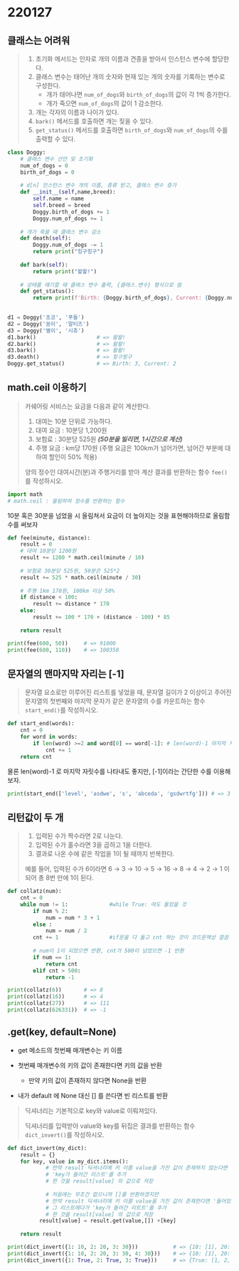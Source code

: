 # 220127



## 클래스는 어려워

> 1. 초기화 메서드는 인자로 개의 이름과 견종을 받아서 인스턴스 변수에 할당한다.
> 2. 클래스 변수는 태어난 개의 숫자와 현재 있는 개의 숫자를 기록하는 변수로 구성한다.
>    - 개가 태어나면 `num_of_dogs`와 `birth_of_dogs`의 값이 각 1씩 증가한다.
>    - 개가 죽으면 `num_of_dogs`의 값이 1 감소한다.
> 3. 개는 각자의 이름과 나이가 있다.
> 4. `bark()` 메서드를 호출하면 개는 짖을 수 있다.
> 5. `get_status()` 메서드를 호출하면 `birth_of_dogs`와 `num_of_dogs`의 수를 출력할 수 있다.

```python
class Doggy:
    # 클래스 변수 선언 및 초기화
    num_of_dogs = 0
    birth_of_dogs = 0
    
    # d[n] 인스턴스 변수 개의 이름, 종류 받고, 클래스 변수 증가
    def __init__(self,name,breed):
        self.name = name
        self.breed = breed
        Doggy.birth_of_dogs += 1
        Doggy.num_of_dogs += 1
    
    # 개가 죽을 때 클래스 변수 감소
    def death(self):
        Doggy.num_of_dogs -= 1
        return print("힝구힝구")
    
    def bark(self):
        return print("왈왈!")
    
    # 상태를 얘기할 때 클래스 변수 출력, {클래스.변수} 형식으로 씀
    def get_status():
        return print(f'Birth: {Doggy.birth_of_dogs}, Current: {Doggy.num_of_dogs}')
    
```

```python
d1 = Doggy('초코', '푸들')
d2 = Doggy('꽁이', '말티즈')
d3 = Doggy('별이', '시츄')
d1.bark()					# => 왈왈!
d2.bark()					# => 왈왈!
d3.bark()					# => 왈왈!
d3.death()					# => 힝구힝구
Doggy.get_status()			# => Birth: 3, Current: 2
```



## math.ceil 이용하기

> 카쉐어링 서비스는 요금을 다음과 같이 계산한다.
>
> 1. 대여는 10분 단위로 가능하다.
> 2. 대여 요금 : 10분당 1,200원
> 3. 보험료 : 30분당 525원 ***(50분을 빌리면, 1시간으로 계산)***
> 4. 주행 요금 : km당 170원 (주행 요금은 100km가 넘어가면, 넘어간 부분에 대하여 할인이 50% 적용)
>
> 양의 정수인 대여시간(분)과 주행거리를 받아 계산 결과를 반환하는 함수 `fee()`를 작성하시오.

```python
import math
# math.ceil : 올림하여 정수를 반환하는 함수
```

10분 혹은 30분을 넘었을 시 올림쳐서 요금이 더 높아지는 것을 표현해야하므로 올림함수를 써보자

```python
def fee(minute, distance):
    result = 0
    # 대여 10분당 1200원
    result += 1200 * math.ceil(minute / 10)
    
    # 보험료 30분당 525원, 50분은 525*2
    result += 525 * math.ceil(minute / 30)
    
    # 주행 1km 170원, 100km 이상 50%
    if distance < 100:
        result += distance * 170
    else:
        result += 100 * 170 + (distance - 100) * 85
        
    return result
```

```python
print(fee(600, 50)) 	# => 91000
print(fee(600, 110)) 	# => 100350
```





## 문자열의 맨마지막 자리는 [-1]

> 문자열 요소로만 이루어진 리스트를 넣었을 때, 문자열 길이가 2 이상이고 주어진 문자열의 첫번째와 마지막 문자가 같은 문자열의 수를 카운트하는 함수 `start_end()`를 작성하시오.

```python
def start_end(words):
    cnt = 0
    for word in words:
        if len(word) >=2 and word[0] == word[-1]: # len(word)-1 마지막 자리 -1
            cnt += 1
    return cnt
```

물론 len(word)-1 로 마지막 자릿수를 나타내도 좋지만, [-1]이라는 간단한 수를 이용해보자.

```python
print(start_end(['level', 'asdwe', 's', 'abceda', 'gsdwrtfg']))	# => 3
```





## 리턴값이 두 개

> 1. 입력된 수가 짝수라면 2로 나눈다.
> 2. 입력된 수가 홀수라면 3을 곱하고 1을 더한다.
> 3. 결과로 나온 수에 같은 작업을 1이 될 때까지 반복한다.
>
> 예를 들어, 입력된 수가 6이라면 6 → 3 → 10 → 5 → 16 → 8 → 4 → 2 → 1 이 되어 총 8번 만에 1이 된다.

```python
def collatz(num):
    cnt = 0
    while num != 1:      		#while True: 여도 돌았을 것
        if num % 2:
            num = num * 3 + 1
        else :
            num = num / 2
        cnt += 1 				#if문을 다 돌고 cnt 하는 것이 코드문맥상 깔끔
        
        # num이 1이 되었으면 반환, cnt가 500이 넘었으면 -1 반환
        if num == 1:
            return cnt
        elif cnt > 500:
            return -1
```

```python
print(collatz(6))		# => 8
print(collatz(16))		# => 4
print(collatz(27))		# => 111
print(collatz(626331))	# => -1
```



## .get(key, default=None)

- get 메소드의 첫번째 매개변수는 키 이름

- 첫번째 매개변수의 키의 값이 존재한다면 키의 값을 반환
  - 만약 키의 값이 존재하지 않다면 None을 반환

- 내가 default 에 None 대신 [] 를 쓴다면 빈 리스트를 반환

> 딕셔너리는 기본적으로 key와 value로 이뤄져있다.
>
> 딕셔너리를 입력받아 value와 key를 뒤집은 결과를 반환하는 함수 `dict_invert()`를 작성하시오.

```python
def dict_invert(my_dict):
    result = {}
    for key, value in my_dict.items():
        	# 만약 result 딕셔너리에 키 이름 value을 가진 값이 존재하지 않는다면 [] 반환
            # 'key가 들어간 리스트'를 추가
            # 한 것을 result[value] 의 값으로 저장
            
            # 처음에는 무조건 없으니까 []를 반환하겠지만
            # 만약 result 딕셔너리에 키 이름 value을 가진 값이 존재한다면 '들어있던 key가 들어간 리스트'를 반환 하겠지
            # 그 리스트에다가 'key가 들어간 리트트'를 추가
            # 한 것을 result[value] 의 값으로 저장
          result[value] = result.get(value,[]) +[key]
 
    return result
```

```python
print(dict_invert({1: 10, 2: 20, 3: 30}))			# => {10: [1], 20: [2], 30: [3]}
print(dict_invert({1: 10, 2: 20, 3: 30, 4: 30}))	# => {10: [1], 20: [2], 30: [3, 4]}
print(dict_invert({1: True, 2: True, 3: True}))		# => {True: [1, 2, 3]}
```

